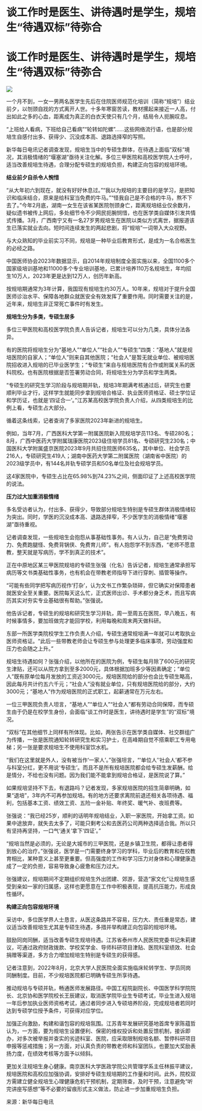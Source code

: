 # 谈工作时是医生、讲待遇时是学生，规培生“待遇双标”待弥合

# 谈工作时是医生、讲待遇时是学生，规培生“待遇双标”待弥合

![](https://inews.gtimg.com/om_bt/OvP-v3PZsAmCvRQkEmhNMF3rxIlY3wJuFMXJ_KxSlz9hAAA/1000)

一个月不到，一女一男两名医学生先后在住院医师规范化培训（简称“规培”）结业前夕，以刎颈自戕的方式离开人世。十多年寒窗苦读，教材摞起来接近一人高，付出如此之多的心血，距离成为真正的白衣天使只有几个月，结局令人扼腕叹息。

“上班给人看病，下班给自己看病”“轮转如陀螺”……这些网络流行语，也是部分规培生自感付出多、获得少、沉没成本高、退路选择窄的写照。

新华每日电讯记者调查发现，规培生当中的专硕生群体，在待遇上面临“双标”境况，其消极情绪的“堰塞湖”亟待关注化解。多位三甲医院和高校医学院人士呼吁，适当改善规培生待遇，合理分配专硕生的规培负担，构建正向包容的规培环境。

**结业前夕自杀令人惋惜**

“从大年初六到现在，就没有好好休息过。”“我以为规培的主要目的是学习，是把知识和临床结合，原来是给科室当免费的牛马。”“怪我自己是不合格的牛马，熬不下去了。”今年2月底，湖南一女生在该省某医院刎颈身亡，距离规培结业仅余数月，疑似遗书被传上网后，多处细节令不少网民扼腕悯惜，也在医学类自媒体引发共情式传播。3月，广西南宁又有一名27岁男规培生在医院以类似方式离世，据报道该生已落实就业去向。短时间连续发生的两起悲剧，将“规培”一词带入大众视野。

与大众熟知的毕业前实习不同，规培是一种毕业后教育形式，是成为一名合格医生的必经之路。

中国医师协会2023年数据显示，自2014年规培制度全面实施以来，全国1100多个国家级培训基地和11000多个专业培训基地，已累计培养110万名规培生，年均招生10万人，2023年更是达到12万人，创历年新高。

按规培期通常为3年计算，我国现有规培生约30万人。10年来，规培对于提升全国医师诊治水平、保障各地群众就医安全有效发挥了重要作用。同时需要关注的是，近年来，规培生非正常死亡事件时有发生。

**规培生分为多类，专硕生居多**

多位三甲医院和高校医学院负责人告诉记者，规培生可以分为几类，具体分法各异。

有的医院将规培生分为“基地人”“单位人”“社会人”“专硕生”四类：“基地人”就是规培医院的自家人；“单位人”则来自其他医院；“社会人”是暂无就业单位、被规培医院招收进入规培的已毕业医学生；“专硕生”来自与规培医院有合作或附属关系的医科院校。也有医院根据是否签署劳动合同，将规培生分为学员和学生两类。

“专硕生的研究生学习阶段与规培期并轨，规培3年期满考核通过后，研究生也要顺利毕业才行，这样学生就能同步拿到规培合格证、执业医师资格证、硕士学位证和学历证，也就是‘四证合一’。”江苏某高校医学院负责人介绍，从四类规培生的比例上看，专硕生占大部分。

循着这条线索，记者查询了多家医院2023年新进的规培生。

例如，当年7月，广西医科大学第一附属医院新入院规培学员113名、专硕280名；8月，广西中医药大学附属瑞康医院2023级住培学员81名、专硕研究生230名；中国医科大学附属盛京医院2023年9月共招住院医师635名，其中单位、社会学员216人，专硕研究生419人；湖南中医药大学第二附属医院（湖南省中医院）的2023级学员中，有144名并轨专硕学员和50名单位及社会规培学员。

这4家医院中，专硕生占比在65.98%到74.23%之间，侧面印证了上述高校医学院的说法。

**压力过大加重消极情绪**

多名受访者认为，付出多、获得少，导致部分规培生特别是专硕生群体消极情绪较为突出。同时，学医的沉没成本高、退路选择窄，不少医学生的消极情绪“堰塞湖”亟待重视。

记者调查发现，一些规培生会抱怨从事基础性事务。有人认为，自己是“免费劳动力、免费跑腿怪、免费背锅侠、免费育儿师”。有人抱怨学不到东西，“老师不愿意教，整天就是写病历，学不到真正的技术”。

正在中原地区某三甲医院规培的专硕生张强（化名）告诉记者，规培生通常承担写病历等文书类基础性事务，也有机会在带教老师指导下进行穿刺、插管等操作。

“可能有些同学把写病历视作‘打杂’，认为文书工作繁杂琐碎，但它确实对保障患者就医安全至关重要。医院每天这么忙，正式医师出诊、手术都分身乏术，而且写病历其实对夯实专业基础很有帮助。”张强说。

他告诉记者，专硕生的规培和研究生学习并轨，周一至周五在医院，早八晚五，有时候事情多，要加班做完才能回学校，利用每晚和周末两天做科研。

东部一所医学类院校学生工作负责人介绍，专硕生通常规培满一年就可以考取执业医师资格证。“此后一些带教老师会让专硕生参与处理更多临床事项，劳动强度和压力也会随之上升。”

规培生待遇如何？张强介绍，以他所在的医院为例，专硕生每月除了600元的研究生津贴，还可以从院方拿到至多2000元，具体根据加班多少等因素确定；“单位人”既有原单位每月发放的工资近3000元，规培医院给的部分也会比专硕生略高，因此每月共计约五六千元；“社会人”没有就业单位，只有规培医院给的部分，大约3000元；“基地人”作为规培医院的正式职工，起薪通常在万元左右。

一位三甲医院负责人坦言，“基地人”“单位人”“社会人”都有劳动合同保障，而专硕生由于仍是在校学生身份，会面临“谈工作时是医生，讲待遇时是学生”的“双标”境况。

“双标”在其他细节上同样有所体现。比如，两张告示在医学类自媒体、社交群组广为传播，一张是医院通知轮转研究生和实习护士，在高峰期自觉不搭乘职工专用电梯；另一张是要求规培生不使用科室饮水机。

“我们在这里就是外人，没有被当作‘一家人’。”张强坦言，“‘单位人’‘社会人’都不参与科室分红，更不用说‘专硕生’。而且不是所有规培医院都会给专硕生发薪酬。给是情分，不给也没有问题。因为我们能不能拿到规培合格证，是医院说了算。”

如果规培坚持不下去，有退路吗？记者发现，多家规培医院的招生简章明确，如果“退培”，3年内不可再参加规培。有的地方还要求离院前退还相关各项待遇、福利，包括基本工资、绩效工资、五险一金补贴、年终奖、暖气补、夜班费等。

张强说：“我已经25岁，顺利的话明年规培结业，入职一家医院，开始拿工资。如果中途放弃，就失去太多了，可能只剩考公和去医药公司两种选择适合我。所以只有坚持再坚持，一口气‘通关’拿下‘四证’。”

“规培当然是必须的，无论是大城市的三甲医院，还是乡镇卫生院，都得让患者得到放心的治疗。”张强说，医学是一门需要终身学习的学科，毕业后的教育和在校教育相比，某种意义上甚至更重要。但高强度的工作和学习压力对身体和心理健康造成了一定的负担，容易导致身心疲惫和压力过大。

张强建议，规培期间不定期组织规培生外出团建、郊游，营造“家文化”让规培生感受到亲如一家的归属感，这样也更愿意在工作中积极表现，提高抗压能力，形成良性循环。

**构建正向包容规培环境**

采访中，多位医学界人士恳言，从医这条路并不容易，压力大、责任重是常态，建议适当改善规培生尤其是专硕生待遇，多措并举构建正向包容的规培环境。

鼓励同岗同酬，适当改善专硕生规培待遇。江苏省泰州市人民医院党委书记朱莉建议，可通过政府财政拨款、学校奖学金、导师科研项目津贴、医院科室绩效、社会捐赠等渠道，多方合力增加规培生特别是专硕生的获得感。

记者注意到，2022年8月，北京大学人民医院全面实施临床轮转学生、学员同岗同酬制度。目前，不少规培医院都已明确专硕生所享待遇。

推动规培与专硕并轨，畅通医师发展路径。中国工程院副院长、中国医学科学院院长、北京协和医学院校长王辰建议，取消医学院毕业生专硕考试，毕业生进入规培一年后参加执业医师资格考试，通过者同步进入专硕培养阶段，完成规培者若同时达到专硕学位授予条件，可获得对应学位。

加强正向激励，构建和谐包容的规培氛围。江苏青年发展研究基地首席专家陈蕴哲认为，一方面，要为规培生设置便利、保密的维权投诉和处置反馈机制，接诉即办，对多次被举报并查实的劣迹科室、医院，应采取限制规培名额、暂停科研项目申报等惩戒措施；另一方面，对认真负责的带教老师和科室团队，也要加大奖励表扬力度，在绩效考核等方面予以倾斜。

更加关注规培生身心健康。南京医科大学医政学院公共管理学系主任林振平建议，规培医院和高校应加强协调，安排好专硕生规培期的工作量和时间。此外，院校双方需建立健全规培生心理健康危机干预机制，定期筛查，及时干预，注意避免“听完讲座写感想”等不必要的留痕形式主义做法，防止进一步加重规培生负担。

来源：新华每日电讯

